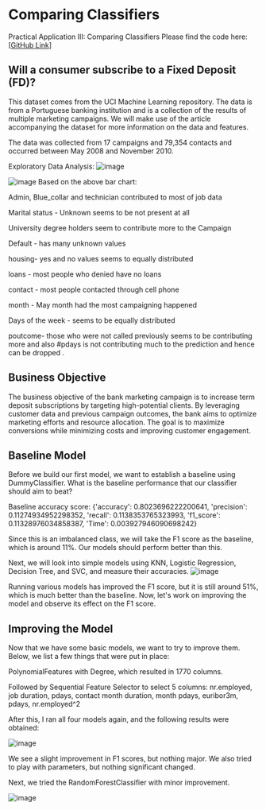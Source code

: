 
# Comparing Classifiers
Practical Application III: Comparing Classifiers
Please find the code here: [[GitHub Link](https://github.com/MRiDeb/ComparingClassifiers/blob/main/prompt_III.ipynb)]

## Will a consumer subscribe to a Fixed Deposit (FD)?
This dataset comes from the UCI Machine Learning repository. The data is from a Portuguese banking institution and is a collection of the results of multiple marketing campaigns. We will make use of the article accompanying the dataset for more information on the data and features.

The data was collected from 17 campaigns and 79,354 contacts and occurred between May 2008 and November 2010.



Exploratory Data Analysis:
![image](https://github.com/user-attachments/assets/77886af6-8eea-4597-b9f0-ec36220e733e)

![image](https://github.com/user-attachments/assets/ac5aa9a1-c146-461a-aa63-aba97015f9c4)
Based on the above bar chart:

Admin, Blue_collar and technician contributed to most of job data

Marital status - Unknown seems to be not present at all

University degree holders seem to contribute more to the Campaign

Default - has many unknown values

housing- yes and no values seems to equally distributed

loans - most people who denied have no loans

contact -  most people contacted through cell phone

month - May month had the most campaigning happened

Days of the week - seems to be equally distributed

poutcome- those who were not called previously seems to be contributing more and also #pdays is not contributing much to the prediction and hence can be dropped .

## Business Objective 
The business objective of the bank marketing campaign is to increase term deposit subscriptions by targeting high-potential clients. By leveraging customer data and previous campaign outcomes, the bank aims to optimize marketing efforts and resource allocation. The goal is to maximize conversions while minimizing costs and improving customer engagement.

## Baseline Model
Before we build our first model, we want to establish a baseline using DummyClassifier. What is the baseline performance that our classifier should aim to beat?

Baseline accuracy score:
{'accuracy': 0.8023696222200641, 'precision': 0.11274934952298352, 'recall': 0.1138353765323993, 'f1_score': 0.11328976034858387, 'Time': 0.003927946090698242}

Since this is an imbalanced class, we will take the F1 score as the baseline, which is around 11%. Our models should perform better than this.

Next, we will look into simple models using KNN, Logistic Regression, Decision Tree, and SVC, and measure their accuracies.
![image](https://github.com/user-attachments/assets/3c771791-eb9b-429f-90ba-dae1a7750f9a)




Running various models has improved the F1 score, but it is still around 51%, which is much better than the baseline. Now, let's work on improving the model and observe its effect on the F1 score.

## Improving the Model
Now that we have some basic models, we want to try to improve them. Below, we list a few things that were put in place:

PolynomialFeatures with Degree, which resulted in 1770 columns.

Followed by Sequential Feature Selector to select 5 columns:
nr.employed, 
job duration, 
pdays, 
contact month duration, 
month pdays, 
euribor3m, 
pdays, 
nr.employed^2

After this, I ran all four models again, and the following results were obtained:

![image](https://github.com/user-attachments/assets/708218e2-3bca-4e5b-bb90-bd9bf89e99fc)


We see a slight improvement in F1 scores, but nothing major. We also tried to play with parameters, but nothing significant changed.

Next, we tried the RandomForestClassifier with minor improvement.

![image](https://github.com/user-attachments/assets/feccd75d-8b8f-4acf-84cc-5ada0bedd187)




